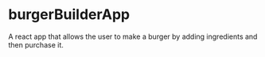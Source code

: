 # burgerBuilderApp
A react app that allows the user to make a burger by adding ingredients and then purchase it.
